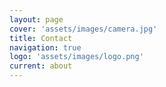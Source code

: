 ```yaml
---
layout: page
cover: 'assets/images/camera.jpg'
title: Contact
navigation: true
logo: 'assets/images/logo.png'
current: about
---
```


